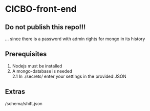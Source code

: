 # CICBO-front-end
## Do not publish this repo!!!
... since there is a password with admin rights for mongo in its history

## Prerequisites
1. Nodejs must be installed
2. A mongo-database is needed \
2.1 In ./secrets/ enter your settings in the provided JSON
   
## Extras
/schema/shift.json
